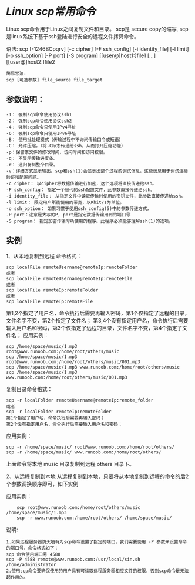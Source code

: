 # *Linux scp常用命令*

Linux scp命令用于Linux之间复制文件和目录。
scp是 secure copy的缩写, scp是linux系统下基于ssh登陆进行安全的远程文件拷贝命令。

语法:
    scp [-1246BCpqrv] [-c cipher] [-F ssh_config] [-i identity_file]
    [-l limit] [-o ssh_option] [-P port] [-S program]
    [[user@]host1:]file1 [...] [[user@]host2:]file2

    简易写法:
    scp [可选参数] file_source file_target 

## 参数说明：

    -1： 强制scp命令使用协议ssh1
    -2： 强制scp命令使用协议ssh2
    -4： 强制scp命令只使用IPv4寻址
    -6： 强制scp命令只使用IPv6寻址
    -B： 使用批处理模式（传输过程中不询问传输口令或短语）
    -C： 允许压缩。（将-C标志传递给ssh，从而打开压缩功能）
    -p：保留原文件的修改时间，访问时间和访问权限。
    -q： 不显示传输进度条。
    -r： 递归复制整个目录。
    -v：详细方式显示输出。scp和ssh(1)会显示出整个过程的调试信息。这些信息用于调试连接验证和配置问题。
    -c cipher： 以cipher将数据传输进行加密，这个选项将直接传递给ssh。
    -F ssh_config： 指定一个替代的ssh配置文件，此参数直接传递给ssh。
    -i identity_file： 从指定文件中读取传输时使用的密钥文件，此参数直接传递给ssh。
    -l limit： 限定用户所能使用的带宽，以Kbit/s为单位。
    -o ssh_option： 如果习惯于使用ssh_config(5)中的参数传递方式，
    -P port：注意是大写的P, port是指定数据传输用到的端口号
    -S program： 指定加密传输时所使用的程序。此程序必须能够理解ssh(1)的选项。

## 实例

1、从本地复制到远程
命令格式：

    scp localFile remoteUsername@remoteIp:remoteFolder 
    或者 
    scp localFile remoteUsername@remoteIp:remoteFile 
    或者 
    scp localFile remoteIp:remoteFolder 
    或者 
    scp localFile remoteIp:remoteFile 

第1,2个指定了用户名，命令执行后需要再输入密码，第1个仅指定了远程的目录，文件名字不变，第2个指定了文件名；
第3,4个没有指定用户名，命令执行后需要输入用户名和密码，第3个仅指定了远程的目录，文件名字不变，第4个指定了文件名；
应用实例：

    scp /home/space/music/1.mp3 root@www.runoob.com:/home/root/others/music 
    scp /home/space/music/1.mp3 root@www.runoob.com:/home/root/others/music/001.mp3 
    scp /home/space/music/1.mp3 www.runoob.com:/home/root/others/music 
    scp /home/space/music/1.mp3 www.runoob.com:/home/root/others/music/001.mp3 

复制目录命令格式：

    scp -r localFolder remoteUsername@remoteIp:remote_folder 
    或者 
    scp -r localFolder remoteIp:remoteFolder 
    第1个指定了用户名，命令执行后需要再输入密码；
    第2个没有指定用户名，命令执行后需要输入用户名和密码；

应用实例：

    scp -r /home/space/music/ root@www.runoob.com:/home/root/others/ 
    scp -r /home/space/music/ www.runoob.com:/home/root/others/ 

上面命令将本地 music 目录复制到远程 others 目录下。

2、从远程复制到本地
从远程复制到本地，只要将从本地复制到远程的命令的后2个参数调换顺序即可，如下实例

应用实例：
```shell
    scp root@www.runoob.com:/home/root/others/music /home/space/music/1.mp3 
    scp -r www.runoob.com:/home/root/others/ /home/space/music/
```

说明:

    1.如果远程服务器防火墙有为scp命令设置了指定的端口，我们需要使用 -P 参数来设置命令的端口号，命令格式如下：
    scp 命令使用端口号 4588
    scp -P 4588 remote@www.runoob.com:/usr/local/sin.sh /home/administrator
    2.使用scp命令要确保使用的用户具有可读取远程服务器相应文件的权限，否则scp命令是无法起作用的。
